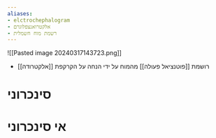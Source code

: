 ```yaml
---
aliases:
- elctrochephalogram
- אלקטרואנצפלוגרם
- רשמת מוח חשמלית
---
```

![[Pasted image 20240317143723.png]]
- [[אלקטרודה]] רושמת [[פוטנציאל פעולה]] מהמוח על ידי הנחה על הקרקפת
# סינכרוני
# אי סינכרוני